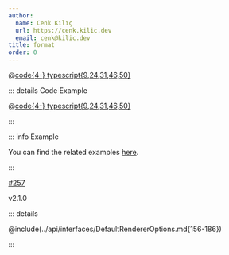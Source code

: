 ```yaml
---
author:
  name: Cenk Kılıç
  url: https://cenk.kilic.dev
  email: cenk@kilic.dev
title: format
order: 0
---
```


<!-- more -->

<!-- included code snippet -->

@[code{4-} typescript{9,24,31,46,50}](../../examples/docs/task/subtasks/overwriting-options.ts)

<!-- collapsed code snippet-->

::: details <FontIcon icon="material-symbols:code-blocks-outline" /> Code Example

@[code{4-} typescript{9,24,31,46,50}](../../examples/docs/task/subtasks/overwriting-options.ts)

:::

<!-- examples banner -->

::: info Example

You can find the related examples [here](https://github.com/cenk1cenk2/listr2/tree/master/examples/subtasks.example.ts).

:::

<!-- github issue -->

<Badge type="warning"><FontIcon icon="mdi:github"/><a href="https://github.com/cenk1cenk2/listr2/issues/257" target="_blank">#257</a></Badge>

<!-- version released -->

<Badge><FontIcon icon="mdi:tag-text-outline"/>v2.1.0</Badge>

<!-- include details -->

::: details

@include(../api/interfaces/DefaultRendererOptions.md{156-186})

:::
